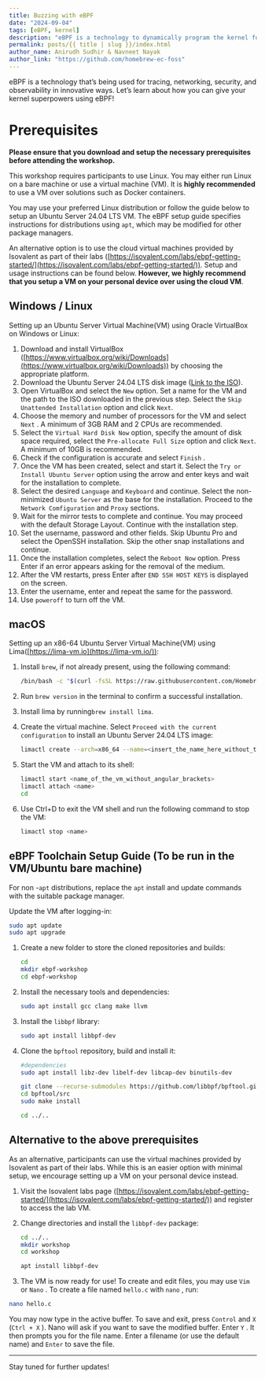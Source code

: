 ```yaml
---
title: Buzzing with eBPF
date: "2024-09-04"
tags: [eBPF, kernel]
description: "eBPF is a technology to dynamically program the kernel for efficient networking, observability, tracing, and security"
permalink: posts/{{ title | slug }}/index.html
author_name: Anirudh Sudhir & Navneet Nayak
author_link: "https://github.com/homebrew-ec-foss"
---
```


eBPF is a technology that’s being used for tracing, networking, security, and observability in innovative ways. Let’s learn about how you can give your kernel superpowers using eBPF!

# Prerequisites

**Please ensure that you download and setup the necessary prerequisites before attending the workshop.**

This workshop requires participants to use Linux. You may either run Linux on a bare machine or use a virtual machine (VM). It is **highly recommended** to use a VM over solutions such as Docker containers.

You may use your preferred Linux distribution or follow the guide below to setup an Ubuntu Server 24.04 LTS VM. The eBPF setup guide specifies instructions for distributions using `apt`, which may be modified for other package managers.

An alternative option is to use the cloud virtual machines provided by Isovalent as part of their labs ([https://isovalent.com/labs/ebpf-getting-started/](https://isovalent.com/labs/ebpf-getting-started/)). Setup and usage instructions can be found below. **However, we highly recommend that you setup a VM on your personal device over using the cloud VM**.

## Windows / Linux

Setting up an Ubuntu Server Virtual Machine(VM) using Oracle VirtualBox on Windows or Linux:

1. Download and install VirtualBox ([https://www.virtualbox.org/wiki/Downloads](https://www.virtualbox.org/wiki/Downloads)) by choosing the appropriate platform.
2. Download the Ubuntu Server 24.04 LTS disk image ([Link to the ISO](https://releases.ubuntu.com/24.04/ubuntu-24.04-live-server-amd64.iso)).
3. Open VirtualBox and select the `New` option. Set a name for the VM and the path to the ISO downloaded in the previous step. Select the `Skip Unattended Installation` option and click `Next`.
4. Choose the memory and number of processors for the VM and select `Next` . A minimum of 3GB RAM and 2 CPUs are recommended.
5. Select the `Virtual Hard Disk Now` option, specify the amount of disk space required, select the `Pre-allocate Full Size` option and click `Next`. A minimum of 10GB is recommended.
6. Check if the configuration is accurate and select `Finish` .
7. Once the VM has been created, select and start it. Select the `Try or Install Ubuntu Server` option using the arrow and enter keys and wait for the installation to complete.
8. Select the desired `Language` and `Keyboard` and continue. Select the non-minimized `Ubuntu Server` as the base for the installation. Proceed to the `Network Comfiguration` and `Proxy` sections.
9. Wait for the mirror tests to complete and continue. You may proceed with the default Storage Layout. Continue with the installation step.
10. Set the username, password and other fields. Skip Ubuntu Pro and select the OpenSSH installation. Skip the other snap installations and continue.
11. Once the installation completes, select the `Reboot Now` option. Press Enter if an error appears asking for the removal of the medium.
12. After the VM restarts, press Enter after `END SSH HOST KEYS` is displayed on the screen.
13. Enter the username, enter and repeat the same for the password.
14. Use `poweroff` to turn off the VM.

## macOS

Setting up an x86-64 Ubuntu Server Virtual Machine(VM) using Lima([https://lima-vm.io](https://lima-vm.io/)):

1. Install `brew`, if not already present, using the following command:

   ```bash
   /bin/bash -c "$(curl -fsSL https://raw.githubusercontent.com/Homebrew/install/HEAD/install.sh)”
   ```

2. Run `brew version` in the terminal to confirm a successful installation.
3. Install lima by running`brew install lima`.
4. Create the virtual machine. Select `Proceed with the current configuration` to install an Ubuntu Server 24.04 LTS image:

   ```bash
   limactl create --arch=x86_64 --name=<insert_the_name_here_without_the_angular_brackets>
   ```

5. Start the VM and attach to its shell:

   ```bash
   limactl start <name_of_the_vm_without_angular_brackets>
   limactl attach <name>
   cd
   ```

6. Use Ctrl+D to exit the VM shell and run the following command to stop the VM:

   ```bash
   limactl stop <name>
   ```

## eBPF Toolchain Setup Guide (To be run in the VM/Ubuntu bare machine)

For non -`apt` distributions, replace the `apt` install and update commands with the suitable package manager.

Update the VM after logging-in:

```bash
sudo apt update
sudo apt upgrade
```

1. Create a new folder to store the cloned repositories and builds:

   ```bash
   cd
   mkdir ebpf-workshop
   cd ebpf-workshop
   ```

2. Install the necessary tools and dependencies:

   ```bash
   sudo apt install gcc clang make llvm
   ```

3. Install the `libbpf` library:

   ```bash
   sudo apt install libbpf-dev
   ```

4. Clone the `bpftool` repository, build and install it:

   ```bash
   #dependencies
   sudo apt install libz-dev libelf-dev libcap-dev binutils-dev

   git clone --recurse-submodules https://github.com/libbpf/bpftool.git
   cd bpftool/src
   sudo make install

   cd ../..
   ```

## Alternative to the above prerequisites

As an alternative, participants can use the virtual machines provided by Isovalent as part of their labs. While this is an easier option with minimal setup, we encourage setting up a VM on your personal device instead.

1. Visit the Isovalent labs page ([https://isovalent.com/labs/ebpf-getting-started/](https://isovalent.com/labs/ebpf-getting-started/)) and register to access the lab VM.
2. Change directories and install the `libbpf-dev` package:

   ```bash
   cd ../..
   mkdir workshop
   cd workshop

   apt install libbpf-dev
   ```

3. The VM is now ready for use! To create and edit files, you may use `Vim` or `Nano` . To create a file named `hello.c` with `nano` , run:

```bash
nano hello.c
```

You may now type in the active buffer. To save and exit, press `Control` and `X` (`Ctrl + X` ). Nano will ask if you want to save the modified buffer. Enter `Y` . It then prompts you for the file name. Enter a filename (or use the default name) and `Enter` to save the file.

---

Stay tuned for further updates!
